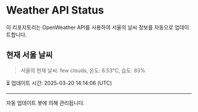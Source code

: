 
# Weather API Status

이 리포지토리는 OpenWeather API를 사용하여 서울의 날씨 정보를 자동으로 업데이트합니다.

## 현재 서울 날씨
> 서울의 현재 날씨: few clouds, 온도: 6.53°C, 습도: 83%

⏳ 업데이트 시간: 2025-03-20 14:14:06 (UTC)

---
자동 업데이트 봇에 의해 관리됩니다.
